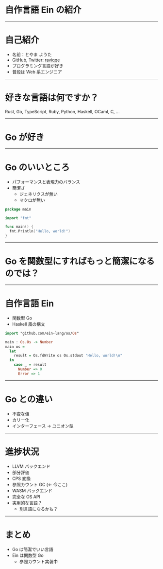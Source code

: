 # 自作言語 Ein の紹介

---

# 自己紹介

- 名前：とやま ようた
- GitHub, Twitter: [raviqqe](https://github.com/raviqqe)
- プログラミング言語が好き
- 普段は Web 系エンジニア

---

# 好きな言語は何ですか？

Rust, Go, TypeScript, Ruby, Python, Haskell, OCaml, C, ...

---

# Go が好き

---

# Go のいいところ

- パフォーマンスと表現力のバランス
- 簡潔さ
  - ジェネリクスが無い
  - マクロが無い

```go
package main

import "fmt"

func main() {
  fmt.Println("Hello, world!")
}
```

<!--
- 引き算でできた言語
-->

---

# Go を関数型にすればもっと簡潔になるのでは？

---

# 自作言語 Ein

- 関数型 Go
- Haskell 風の構文

```haskell
import "github.com/ein-lang/os/Os"

main : Os.Os -> Number
main os =
  let
    result = Os.fdWrite os Os.stdout "Hello, world!\n"
  in
    case _ = result
      Number => 0
      Error => 1
```

<!--
- ジェネリクスが無い関数型言語って他に無い
-->

---

# Go との違い

- 不変な値
- カリー化
- インターフェース -> ユニオン型

---

# 進捗状況

- LLVM バックエンド
- 部分評価
- CPS 変換
- 参照カウント GC (<- 今ここ)
- WASM バックエンド
- 完全な OS API
- 実用的な言語？
  - 別言語になるかも？

---

# まとめ

- Go は簡潔でいい言語
- Ein は関数型 Go
  - 参照カウント実装中
